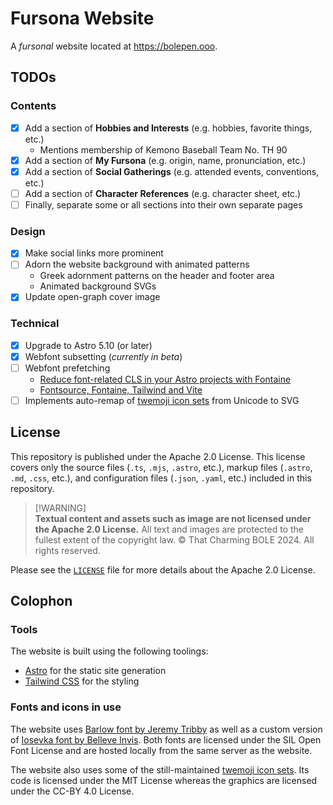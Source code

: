 # Fursona Website

A _fursonal_ website located at https://bolepen.ooo.

## TODOs

### Contents

- [x] Add a section of **Hobbies and Interests** (e.g. hobbies, favorite things, etc.)
  - Mentions membership of Kemono Baseball Team No. TH 90
- [x] Add a section of **My Fursona** (e.g. origin, name, pronunciation, etc.)
- [x] Add a section of **Social Gatherings** (e.g. attended events, conventions, etc.)
- [ ] Add a section of **Character References** (e.g. character sheet, etc.)
- [ ] Finally, separate some or all sections into their own separate pages

### Design

- [x] Make social links more prominent
- [ ] Adorn the website background with animated patterns
  - Greek adornment patterns on the header and footer area
  - Animated background SVGs
- [x] Update open-graph cover image

### Technical

- [x] Upgrade to Astro 5.10 (or later)
- [x] Webfont subsetting (_currently in beta_)
- [ ] Webfont prefetching
  - [Reduce font-related CLS in your Astro projects with Fontaine](https://eatmon.co/blog/using-fontaine-with-astro)
  - [Fontsource, Fontaine, Tailwind and Vite](https://aaronjbecker.com/posts/fontsource-fontaine-tailwind-vite/)
- [ ] Implements auto-remap of [twemoji icon sets](https://github.com/jdecked/twemoji) from Unicode to SVG

## License

This repository is published under the Apache 2.0 License.
This license covers only the source files (`.ts`, `.mjs`, `.astro`, etc.),
markup files (`.astro`, `.md`, `.css`, etc.),
and configuration files (`.json`, `.yaml`, etc.) included in this repository.

> \[!WARNING]\
> **Textual content and assets such as image are not licensed under the Apache 2.0 License.**
> All text and images are protected to the fullest extent of the copyright law. ©
> That Charming BOLE 2024. All rights reserved.

Please see the [`LICENSE`](LICENSE) file for more details about the Apache 2.0 License.

## Colophon

### Tools

The website is built using the following toolings:

- [Astro](https://astro.build) for the static site generation
- [Tailwind CSS](https://tailwindcss.com) for the styling

### Fonts and icons in use

The website uses [Barlow font by Jeremy Tribby](https://tribby.com/fonts/barlow/)
as well as a custom version of [Iosevka font by Belleve Invis](https://typeof.net/Iosevka/).
Both fonts are licensed under the SIL Open Font License
and are hosted locally from the same server as the website.

The website also uses some of the still-maintained
[twemoji icon sets](https://github.com/jdecked/twemoji).
Its code is licensed under the MIT License
whereas the graphics are licensed under the CC-BY 4.0 License.
